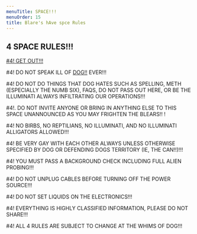 ```yaml
---
menuTitle: SPACE!!!
menuOrder: 15
title: Blare's hAve spce Rules
---
```


## 4 SPACE RULES!!!

[#4! GET OUT!!!](https://www.facebook.com/groups/1306565279495462/)

#4! DO NOT SPEAK ILL OF [DOG!!](https://www.facebook.com/DOG-Of-The-Babble-106974307346308) EVER!!!

#4! DO NOT DO THINGS THAT DOG HATES SUCH AS SPELLING, METH (ESPECIALLY THE NUMB SIX), FAQS, DO NOT PASS OUT HERE, OR BE THE ILLUMINATI ALWAYS INFILTRATING OUR OPERATIONS!!! 

#4!. DO NOT INVITE ANYONE OR BRING IN ANYTHING ELSE TO THIS SPACE UNANNOUNCED AS YOU MAY FRIGHTEN THE BLEARS!! !

#4! NO BIRBS, NO REPTILIANS, NO ILLUMINATI, AND NO ILLUMINATI ALLIGATORS ALLOWED!!!

#4! BE VERY GAY WITH EACH OTHER ALWAYS UNLESS OTHERWISE SPECIFIED BY DOG OR DEFENDING DOGS TERRITORY (IE, THE CAN!!)!!!

#4! YOU MUST PASS A BACKGROUND CHECK INCLUDING FULL ALIEN PROBING!!!

#4! DO NOT UNPLUG CABLES BEFORE TURNING OFF THE POWER SOURCE!!!

#4! DO NOT SET LIQUIDS ON THE ELECTRONICS!!!

#4! EVERYTHING IS HIGHLY CLASSIFIED INFORMATION, PLEASE DO NOT SHARE!!!

#4! ALL 4 RULES ARE SUBJECT TO CHANGE AT THE WHIMS OF DOG!!!
